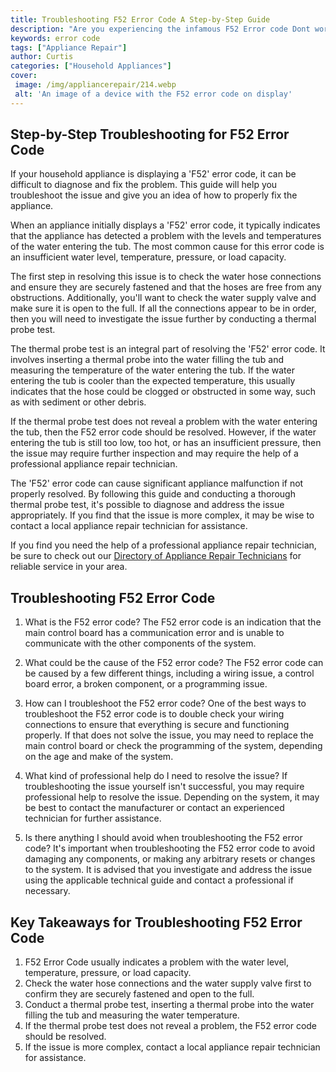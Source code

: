```yaml
---
title: Troubleshooting F52 Error Code A Step-by-Step Guide
description: "Are you experiencing the infamous F52 Error code Dont worry this blog post provides a step-by-step guide on troubleshooting the error code with helpful tips and best practices"
keywords: error code
tags: ["Appliance Repair"]
author: Curtis
categories: ["Household Appliances"]
cover: 
 image: /img/appliancerepair/214.webp
 alt: 'An image of a device with the F52 error code on display'
---
```

## Step-by-Step Troubleshooting for F52 Error Code
If your household appliance is displaying a 'F52' error code, it can be difficult to diagnose and fix the problem. This guide will help you troubleshoot the issue and give you an idea of how to properly fix the appliance.

When an appliance initially displays a 'F52' error code, it typically indicates that the appliance has detected a problem with the levels and temperatures of the water entering the tub. The most common cause for this error code is an insufficient water level, temperature, pressure, or load capacity.

The first step in resolving this issue is to check the water hose connections and ensure they are securely fastened and that the hoses are free from any obstructions. Additionally, you'll want to check the water supply valve and make sure it is open to the full. If all the connections appear to be in order, then you will need to investigate the issue further by conducting a thermal probe test.

The thermal probe test is an integral part of resolving the 'F52' error code. It involves inserting a thermal probe into the water filling the tub and measuring the temperature of the water entering the tub. If the water entering the tub is cooler than the expected temperature, this usually indicates that the hose could be clogged or obstructed in some way, such as with sediment or other debris.

If the thermal probe test does not reveal a problem with the water entering the tub, then the F52 error code should be resolved. However, if the water entering the tub is still too low, too hot, or has an insufficient pressure, then the issue may require further inspection and may require the help of a professional appliance repair technician.

The 'F52' error code can cause significant appliance malfunction if not properly resolved. By following this guide and conducting a thorough thermal probe test, it's possible to diagnose and address the issue appropriately. If you find that the issue is more complex, it may be wise to contact a local appliance repair technician for assistance.

If you find you need the help of a professional appliance repair technician, be sure to check out our [Directory of Appliance Repair Technicians](./pages/appliance-repair-technicians) for reliable service in your area.

## Troubleshooting F52 Error Code

1. What is the F52 error code?
The F52 error code is an indication that the main control board has a communication error and is unable to communicate with the other components of the system.

2. What could be the cause of the F52 error code?
The F52 error code can be caused by a few different things, including a wiring issue, a control board error, a broken component, or a programming issue.

3. How can I troubleshoot the F52 error code?
One of the best ways to troubleshoot the F52 error code is to double check your wiring connections to ensure that everything is secure and functioning properly. If that does not solve the issue, you may need to replace the main control board or check the programming of the system, depending on the age and make of the system.

4. What kind of professional help do I need to resolve the issue?
If troubleshooting the issue yourself isn't successful, you may require professional help to resolve the issue. Depending on the system, it may be best to contact the manufacturer or contact an experienced technician for further assistance. 

5. Is there anything I should avoid when troubleshooting the F52 error code?
It's important when troubleshooting the F52 error code to avoid damaging any components, or making any arbitrary resets or changes to the system. It is advised that you investigate and address the issue using the applicable technical guide and contact a professional if necessary.

## Key Takeaways for Troubleshooting F52 Error Code
1. F52 Error Code usually indicates a problem with the water level, temperature, pressure, or load capacity.
2. Check the water hose connections and the water supply valve first to confirm they are securely fastened and open to the full.
3. Conduct a thermal probe test, inserting a thermal probe into the water filling the tub and measuring the water temperature.
4. If the thermal probe test does not reveal a problem, the F52 error code should be resolved.
5. If the issue is more complex, contact a local appliance repair technician for assistance.

